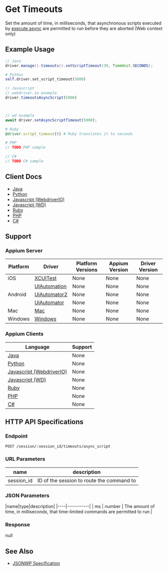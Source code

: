 # Get Timeouts

Set the amount of time, in milliseconds, that asynchronous scripts executed by [execute async](/docs/en/commands/session/execute-async.md) are permitted to run before they are aborted (Web context only)
## Example Usage

```java
// Java
driver.manage().timeouts().setScriptTimeout(30, TimeUnit.SECONDS);

```

```python
# Python
self.driver.set_script_timeout(5000)

```

```javascript
// Javascript
// webdriver.io example
driver.timeoutsAsyncScript(5000)



// wd example
await driver.setAsyncScriptTimeout(5000);

```

```ruby
# Ruby
@driver.script_timeout(5) # Ruby translates it to seconds

```

```php
# PHP
// TODO PHP sample

```

```csharp
// C#
// TODO C# sample

```



## Client Docs

 * [Java](https://seleniumhq.github.io/selenium/docs/api/java/org/openqa/selenium/WebDriver.Timeouts.html#setScriptTimeout-long-java.util.concurrent.TimeUnit-) 
 * [Python](http://selenium-python.readthedocs.io/api.html#selenium.webdriver.remote.webdriver.WebDriver.set_script_timeout) 
 * [Javascript (WebdriverIO)](http://webdriver.io/api/protocol/timeoutsAsyncScript.html) 
 * [Javascript (WD)](https://github.com/admc/wd/blob/master/lib/commands.js#L699) 
 * [Ruby](http://www.rubydoc.info/gems/selenium-webdriver/Selenium/WebDriver/Timeouts#script_timeout=) 
 * [PHP](https://github.com/appium/php-client/) 
 * [C#](https://github.com/appium/appium-dotnet-driver/) 

## Support

### Appium Server

|Platform|Driver|Platform Versions|Appium Version|Driver Version|
|--------|----------------|------|--------------|--------------|
| iOS | [XCUITest](/docs/en/drivers/ios-xcuitest.md) | None | None | None |
|  | [UIAutomation](/docs/en/drivers/ios-uiautomation.md) | None | None | None |
| Android | [UiAutomator2](/docs/en/drivers/android-uiautomator2.md) | None | None | None |
|  | [UiAutomator](/docs/en/drivers/android-uiautomator.md) | None | None | None |
| Mac | [Mac](/docs/en/drivers/mac.md) | None | None | None |
| Windows | [Windows](/docs/en/drivers/windows.md) | None | None | None |

### Appium Clients 

|Language|Support|
|--------|-------|
|[Java](https://github.com/appium/java-client/releases/latest)| None |
|[Python](https://github.com/appium/python-client/releases/latest)| None |
|[Javascript (WebdriverIO)](http://webdriver.io/index.html)| None |
|[Javascript (WD)](https://github.com/admc/wd/releases/latest)| None |
|[Ruby](https://github.com/appium/ruby_lib/releases/latest)| None |
|[PHP](https://github.com/appium/php-client/releases/latest)| None |
|[C#](https://github.com/appium/appium-dotnet-driver/releases/latest)| None |

## HTTP API Specifications

### Endpoint

`POST /session/:session_id/timeouts/async_script`

### URL Parameters

|name|description|
|----|-----------|
|session_id|ID of the session to route the command to|

### JSON Parameters

|name|type|description|
|----|-----------|
| ms | number | The amount of time, in milliseconds, that time-limited commands are permitted to run |

### Response

null

## See Also

* [JSONWP Specification](https://github.com/SeleniumHQ/selenium/wiki/JsonWireProtocol#sessionsessionidtimeoutsasync_script)

